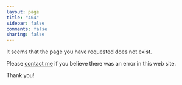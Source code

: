```yaml
---
layout: page
title: "404"
sidebar: false
comments: false
sharing: false
---
```


It seems that the page you have requested does not exist.

Please [contact me](/contact) if you believe there was an error in this web site.

Thank you!
